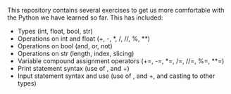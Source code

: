 This repository contains several exercises to get us more comfortable with the Python we have learned so far. This has included:
- Types (int, float, bool, str)
- Operations on int and float (+, -, *, /, //, %, **)
- Operations on bool (and, or, not)
- Operations on str (length, index, slicing)
- Variable compound assignment operators (+=, -=, *=, /=, //=, %=, **=)
- Print statement syntax (use of , and +)
- Input statement syntax and use (use of , and +, and casting to other types)